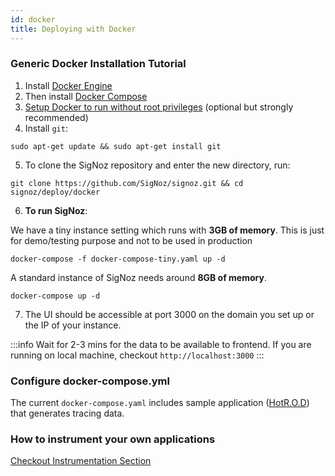 ```yaml
---
id: docker
title: Deploying with Docker
---
```

### Generic Docker Installation Tutorial
1. Install [Docker Engine](https://docs.docker.com/engine/install/ubuntu)
2. Then install [Docker Compose](https://docs.docker.com/compose/install/)
3. [Setup Docker to run without root privileges](https://docs.docker.com/engine/install/linux-postinstall/#manage-docker-as-a-non-root-user) (optional but strongly recommended)
4. Install `git`:
```console
sudo apt-get update && sudo apt-get install git
```
5. To clone the SigNoz repository and enter the new directory, run:
```console
git clone https://github.com/SigNoz/signoz.git && cd signoz/deploy/docker
```
6. **To run SigNoz**:

We have a tiny instance setting which runs with **3GB of memory**. This is just for demo/testing purpose and not to be used in production
```console
docker-compose -f docker-compose-tiny.yaml up -d
```
A standard instance of SigNoz needs around **8GB of memory**.
```console
docker-compose up -d
```
7. The UI should be accessible at port 3000 on the domain you set up or the IP of your instance.

:::info
Wait for 2-3 mins for the data to be available to frontend. If you are running on local machine, checkout `http://localhost:3000`
:::


### Configure docker-compose.yml
The current `docker-compose.yaml` includes sample application ([HotR.O.D](https://github.com/jaegertracing/jaeger/tree/master/examples/hotrod)) that generates tracing data.

### How to instrument your own applications
[Checkout Instrumentation Section](/docs/instrumentation/python)